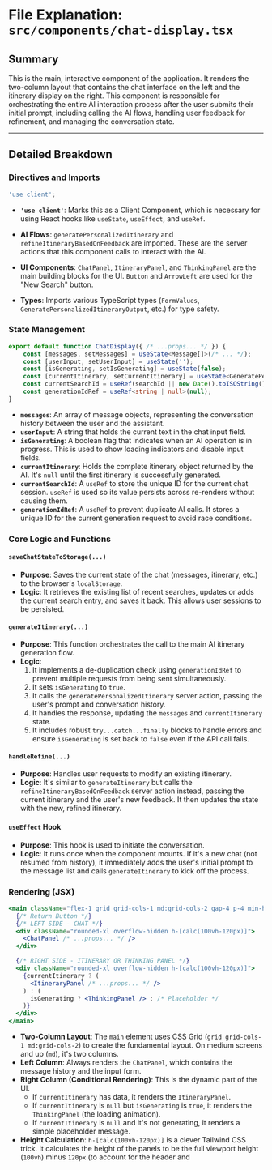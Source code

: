 
# File Explanation: `src/components/chat-display.tsx`

## Summary

This is the main, interactive component of the application. It renders the two-column layout that contains the chat interface on the left and the itinerary display on the right. This component is responsible for orchestrating the entire AI interaction process after the user submits their initial prompt, including calling the AI flows, handling user feedback for refinement, and managing the conversation state.

---

## Detailed Breakdown

### Directives and Imports

```typescript
'use client';
```
- **`'use client'`**: Marks this as a Client Component, which is necessary for using React hooks like `useState`, `useEffect`, and `useRef`.

- **AI Flows**: `generatePersonalizedItinerary` and `refineItineraryBasedOnFeedback` are imported. These are the server actions that this component calls to interact with the AI.
- **UI Components**: `ChatPanel`, `ItineraryPanel`, and `ThinkingPanel` are the main building blocks for the UI. `Button` and `ArrowLeft` are used for the "New Search" button.
- **Types**: Imports various TypeScript types (`FormValues`, `GeneratePersonalizedItineraryOutput`, etc.) for type safety.

### State Management

```typescript
export default function ChatDisplay({ /* ...props... */ }) {
    const [messages, setMessages] = useState<Message[]>(/* ... */);
    const [userInput, setUserInput] = useState('');
    const [isGenerating, setIsGenerating] = useState(false);
    const [currentItinerary, setCurrentItinerary] = useState<GeneratePersonalizedItineraryOutput | null>(/* ... */);
    const currentSearchId = useRef(searchId || new Date().toISOString());
    const generationIdRef = useRef<string | null>(null);
}
```
- **`messages`**: An array of message objects, representing the conversation history between the user and the assistant.
- **`userInput`**: A string that holds the current text in the chat input field.
- **`isGenerating`**: A boolean flag that indicates when an AI operation is in progress. This is used to show loading indicators and disable input fields.
- **`currentItinerary`**: Holds the complete itinerary object returned by the AI. It's `null` until the first itinerary is successfully generated.
- **`currentSearchId`**: A `useRef` to store the unique ID for the current chat session. `useRef` is used so its value persists across re-renders without causing them.
- **`generationIdRef`**: A `useRef` to prevent duplicate AI calls. It stores a unique ID for the current generation request to avoid race conditions.

### Core Logic and Functions

#### `saveChatStateToStorage(...)`
- **Purpose**: Saves the current state of the chat (messages, itinerary, etc.) to the browser's `localStorage`.
- **Logic**: It retrieves the existing list of recent searches, updates or adds the current search entry, and saves it back. This allows user sessions to be persisted.

#### `generateItinerary(...)`
- **Purpose**: This function orchestrates the call to the main AI itinerary generation flow.
- **Logic**:
    1.  It implements a de-duplication check using `generationIdRef` to prevent multiple requests from being sent simultaneously.
    2.  It sets `isGenerating` to `true`.
    3.  It calls the `generatePersonalizedItinerary` server action, passing the user's prompt and conversation history.
    4.  It handles the response, updating the `messages` and `currentItinerary` state.
    5.  It includes robust `try...catch...finally` blocks to handle errors and ensure `isGenerating` is set back to `false` even if the API call fails.

#### `handleRefine(...)`
- **Purpose**: Handles user requests to modify an existing itinerary.
- **Logic**: It's similar to `generateItinerary` but calls the `refineItineraryBasedOnFeedback` server action instead, passing the current itinerary and the user's new feedback. It then updates the state with the new, refined itinerary.

#### `useEffect` Hook
- **Purpose**: This hook is used to initiate the conversation.
- **Logic**: It runs once when the component mounts. If it's a new chat (not resumed from history), it immediately adds the user's initial prompt to the message list and calls `generateItinerary` to kick off the process.

### Rendering (JSX)

```jsx
<main className="flex-1 grid grid-cols-1 md:grid-cols-2 gap-4 p-4 min-h-0">
  {/* Return Button */}
  {/* LEFT SIDE - CHAT */}
  <div className="rounded-xl overflow-hidden h-[calc(100vh-120px)]">
    <ChatPanel /* ...props... */ />
  </div>

  {/* RIGHT SIDE - ITINERARY OR THINKING PANEL */}
  <div className="rounded-xl overflow-hidden h-[calc(100vh-120px)]">
    {currentItinerary ? (
      <ItineraryPanel /* ...props... */ />
    ) : (
      isGenerating ? <ThinkingPanel /> : /* Placeholder */
    )}
  </div>
</main>
```
- **Two-Column Layout**: The `main` element uses CSS Grid (`grid grid-cols-1 md:grid-cols-2`) to create the fundamental layout. On medium screens and up (`md`), it's two columns.
- **Left Column**: Always renders the `ChatPanel`, which contains the message history and the input form.
- **Right Column (Conditional Rendering)**: This is the dynamic part of the UI.
    - If `currentItinerary` has data, it renders the `ItineraryPanel`.
    - If `currentItinerary` is `null` but `isGenerating` is `true`, it renders the `ThinkingPanel` (the loading animation).
    - If `currentItinerary` is `null` and it's not generating, it renders a simple placeholder message.
- **Height Calculation**: `h-[calc(100vh-120px)]` is a clever Tailwind CSS trick. It calculates the height of the panels to be the full viewport height (`100vh`) minus `120px` (to account for the header and